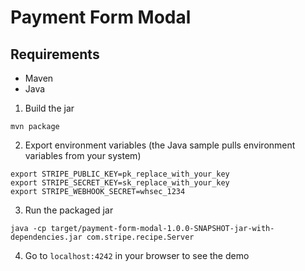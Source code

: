 # Payment Form Modal

## Requirements

- Maven
- Java

1. Build the jar

```
mvn package
```

2. Export environment variables
   (the Java sample pulls environment variables from your system)

```
export STRIPE_PUBLIC_KEY=pk_replace_with_your_key
export STRIPE_SECRET_KEY=sk_replace_with_your_key
export STRIPE_WEBHOOK_SECRET=whsec_1234
```

3. Run the packaged jar

```
java -cp target/payment-form-modal-1.0.0-SNAPSHOT-jar-with-dependencies.jar com.stripe.recipe.Server
```

4. Go to `localhost:4242` in your browser to see the demo
